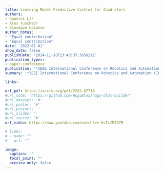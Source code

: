 ```yaml
---
title: Learning Model Predictive Control for Quadrotors
authors:
- Guanrui Li*
- Alex Tunchez*
- Giuseppe Loianno
author_notes:
- "Equal contribution"
- "Equal contribution"
date: '2022-01-01'
show_date: false
publishDate: '2024-11-18T23:48:37.385621Z'
publication_types:
- paper-conference
publication: '*IEEE International Conference on Robotics and Automation (ICRA)*'
summary: '*IEEE International Conference on Robotics and Automation (ICRA), 2022,  Outstanding Deployed Systems Paper Award Finalist* '

links:

url_pdf: https://arxiv.org/pdf/2202.07716
#url_code: 'https://github.com/HugoBlox/hugo-blox-builder'
#url_dataset: '#'
#url_poster: '#'
#url_project: ''
#url_slides: ''
#url_source: '#'
url_video: https://www.youtube.com/watch?v=-5cIsIM5G7M

# links:
# - name: ""
#   url: ""

image:
  caption: ''
  focal_point: ""
  preview_only: false
---
```

